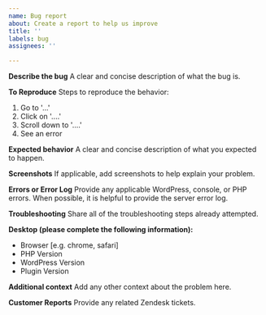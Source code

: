 ```yaml
---
name: Bug report
about: Create a report to help us improve
title: ''
labels: bug
assignees: ''

---
```


**Describe the bug**
A clear and concise description of what the bug is.

**To Reproduce**
Steps to reproduce the behavior:
1. Go to '...'
2. Click on '....'
3. Scroll down to '....'
4. See an error

**Expected behavior**
A clear and concise description of what you expected to happen.

**Screenshots**
If applicable, add screenshots to help explain your problem.

**Errors or Error Log**
Provide any applicable WordPress, console, or PHP errors. When possible, it is helpful to provide the server error log.

**Troubleshooting**
Share all of the troubleshooting steps already attempted.

**Desktop (please complete the following information):**
 - Browser [e.g. chrome, safari]
 - PHP Version 
 - WordPress Version
 - Plugin Version

**Additional context**
Add any other context about the problem here.

**Customer Reports**
Provide any related Zendesk tickets.
